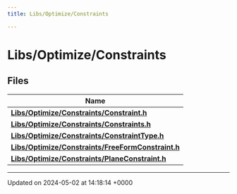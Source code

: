 ```yaml
---
title: Libs/Optimize/Constraints

---
```


# Libs/Optimize/Constraints



## Files

| Name           |
| -------------- |
| **[Libs/Optimize/Constraints/Constraint.h](../Files/Constraint_8h.md#file-constraint.h)**  |
| **[Libs/Optimize/Constraints/Constraints.h](../Files/Constraints_8h.md#file-constraints.h)**  |
| **[Libs/Optimize/Constraints/ConstraintType.h](../Files/ConstraintType_8h.md#file-constrainttype.h)**  |
| **[Libs/Optimize/Constraints/FreeFormConstraint.h](../Files/FreeFormConstraint_8h.md#file-freeformconstraint.h)**  |
| **[Libs/Optimize/Constraints/PlaneConstraint.h](../Files/PlaneConstraint_8h.md#file-planeconstraint.h)**  |






-------------------------------

Updated on 2024-05-02 at 14:18:14 +0000
